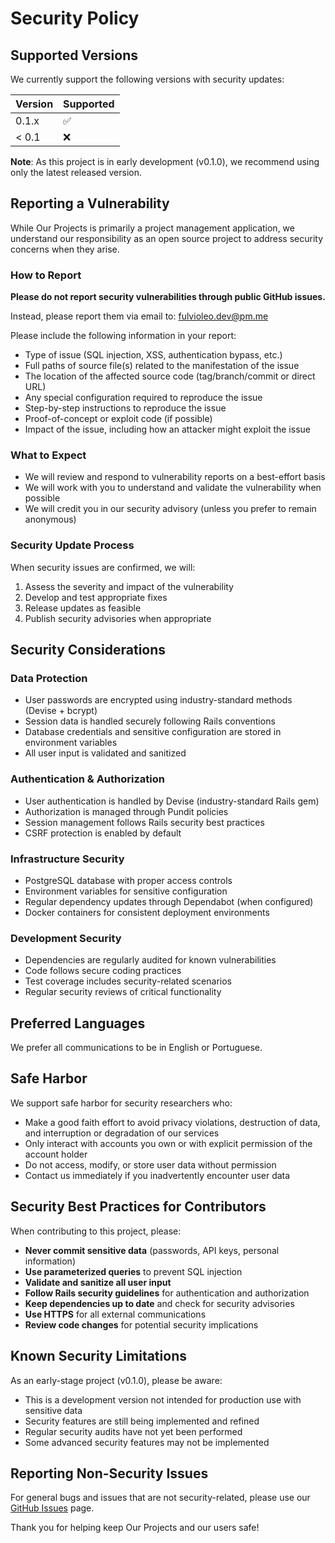 # Security Policy

## Supported Versions

We currently support the following versions with security updates:

| Version | Supported          |
| ------- | ------------------ |
| 0.1.x   | :white_check_mark: |
| < 0.1   | :x:                |

**Note**: As this project is in early development (v0.1.0), we recommend using only the latest released version.

## Reporting a Vulnerability

While Our Projects is primarily a project management application, we understand our responsibility as an open source project to address security concerns when they arise.

### How to Report

**Please do not report security vulnerabilities through public GitHub issues.**

Instead, please report them via email to: fulvioleo.dev@pm.me

Please include the following information in your report:
- Type of issue (SQL injection, XSS, authentication bypass, etc.)
- Full paths of source file(s) related to the manifestation of the issue
- The location of the affected source code (tag/branch/commit or direct URL)
- Any special configuration required to reproduce the issue
- Step-by-step instructions to reproduce the issue
- Proof-of-concept or exploit code (if possible)
- Impact of the issue, including how an attacker might exploit the issue

### What to Expect

- We will review and respond to vulnerability reports on a best-effort basis
- We will work with you to understand and validate the vulnerability when possible
- We will credit you in our security advisory (unless you prefer to remain anonymous)

### Security Update Process

When security issues are confirmed, we will:
1. Assess the severity and impact of the vulnerability
2. Develop and test appropriate fixes
3. Release updates as feasible
4. Publish security advisories when appropriate

## Security Considerations

### Data Protection

- User passwords are encrypted using industry-standard methods (Devise + bcrypt)
- Session data is handled securely following Rails conventions
- Database credentials and sensitive configuration are stored in environment variables
- All user input is validated and sanitized

### Authentication & Authorization

- User authentication is handled by Devise (industry-standard Rails gem)
- Authorization is managed through Pundit policies
- Session management follows Rails security best practices
- CSRF protection is enabled by default

### Infrastructure Security

- PostgreSQL database with proper access controls
- Environment variables for sensitive configuration
- Regular dependency updates through Dependabot (when configured)
- Docker containers for consistent deployment environments

### Development Security

- Dependencies are regularly audited for known vulnerabilities
- Code follows secure coding practices
- Test coverage includes security-related scenarios
- Regular security reviews of critical functionality

## Preferred Languages

We prefer all communications to be in English or Portuguese.

## Safe Harbor

We support safe harbor for security researchers who:
- Make a good faith effort to avoid privacy violations, destruction of data, and interruption or degradation of our services
- Only interact with accounts you own or with explicit permission of the account holder
- Do not access, modify, or store user data without permission
- Contact us immediately if you inadvertently encounter user data

## Security Best Practices for Contributors

When contributing to this project, please:

- **Never commit sensitive data** (passwords, API keys, personal information)
- **Use parameterized queries** to prevent SQL injection
- **Validate and sanitize all user input**
- **Follow Rails security guidelines** for authentication and authorization
- **Keep dependencies up to date** and check for security advisories
- **Use HTTPS** for all external communications
- **Review code changes** for potential security implications

## Known Security Limitations

As an early-stage project (v0.1.0), please be aware:

- This is a development version not intended for production use with sensitive data
- Security features are still being implemented and refined
- Regular security audits have not yet been performed
- Some advanced security features may not be implemented

## Reporting Non-Security Issues

For general bugs and issues that are not security-related, please use our [GitHub Issues](https://github.com/Penfore/our_projects/issues) page.

Thank you for helping keep Our Projects and our users safe!
